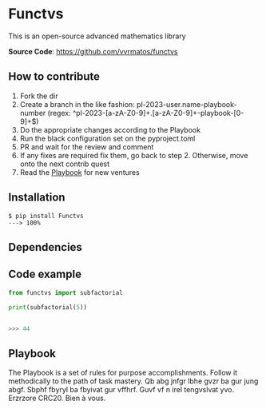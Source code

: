 # Functvs
This is an open-source advanced mathematics library

**Source Code**: <a href="https://github.com/vvrmatos/functvs" target="_blank">https://github.com/vvrmatos/functvs</a>

## How to contribute

1. Fork the dir 
2. Create a branch in the like fashion: pl-2023-user.name-playbook-number (regex: ^pl-2023-[a-zA-Z0-9]+\.[a-zA-Z0-9]+-playbook-[0-9]+$)
3. Do the appropriate changes according to the Playbook
4. Run the black configuration set on the pyproject.toml
5. PR and wait for the review and comment
6. If any fixes are required fix them, go back to step 2. Otherwise, move onto the next contrib quest
7. Read the [Playbook](#playbook) for new ventures

## Installation
```shell
$ pip install Functvs
---> 100%
```

## Dependencies


## Code example
```python
from functvs import subfactorial

print(subfactorial(5))


>>> 44
``` 

## Playbook
The Playbook is a set of rules for purpose accomplishments.
Follow it methodically to the path of task mastery.
Qb abg jnfgr lbhe gvzr ba gur jung abgf.
Sbphf fbyryl ba fbyivat gur vffhrf.
Guvf vf n irel tengvslvat yvo.
Erzrzore CRC20.
Bien à vous.
